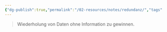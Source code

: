 ```yaml
---
{"dg-publish":true,"permalink":"/02-resources/notes/redundanz/","tags":["informatik/datenbank"],"noteIcon":"","updated":"2025-09-10T16:38:18.312+02:00"}
---
```


> Wiederholung von Daten ohne Information zu gewinnen.
